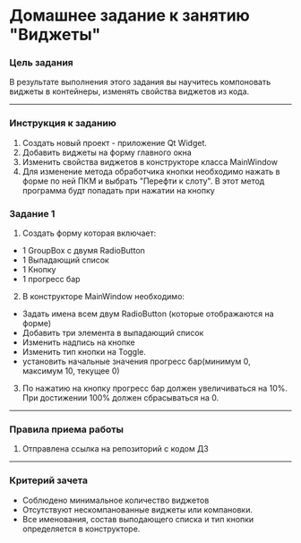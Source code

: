 # Домашнее задание к занятию "Виджеты"

### Цель задания

В результате выполнения этого задания вы научитесь компоновать виджеты в контейнеры, изменять свойства виджетов из кода.

------

### Инструкция к заданию

1. Создать новый проект - приложение Qt Widget.
2. Добавить виджеты на форму главного окна
3. Изменить свойства виджетов в конструкторе класса MainWindow
4. Для изменение метода обработчика кнопки необходимо нажать в форме по ней ПКМ и выбрать "Перефти к слоту".
   В этот метод программа будт попадать при нажатии на кнопку

### Задание 1

1. Создать форму которая включает:
* 1 GroupBox с двумя RadioButton
* 1 Выпадающий список 
* 1 Кнопку
* 1 прогресс бар
2. В конструкторе MainWindow необходимо:
* Задать имена всем двум RadioButton (которые отображаются на форме)
* Добавить три элемента в выпадающий список
* Изменить надпись на кнопке
* Изменить тип кнопки на Toggle.
* установить начальные значения прогресс бар(минимум 0, максимум 10, текущее 0) 
3. По нажатию на кнопку прогресс бар должен увеличиваться на 10%. При достижении 100% должен сбрасываться на 0.

------

### Правила приема работы

1. Отправлена ссылка на репозиторий с кодом ДЗ

------

### Критерий зачета

* Соблюдено минимальное количество виджетов
* Отсутствуют нескомпанованные виджеты или компановки.
* Все именования, состав выподающего списка и тип кнопки определяется в конструкторе.
